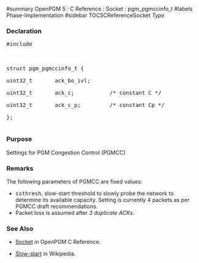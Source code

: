 ﻿#summary OpenPGM 5 : C Reference : Socket : pgm\_pgmccinfo\_t
#labels Phase-Implementation
#sidebar TOC5CReferenceSocket
_Type_
### Declaration ###
<pre>
#include <pgm/pgm.h><br>
<br>
struct pgm_pgmccinfo_t {<br>
uint32_t       ack_bo_ivl;<br>
uint32_t       ack_c;           /* constant C */<br>
uint32_t       ack_c_p;         /* constant Cp */<br>
};<br>
</pre>

### Purpose ###
Settings for PGM Congestion Control (PGMCC)

### Remarks ###
The following parameters of PGMCC are fixed values:

  * <tt>ssthresh</tt>, slow-start threshold to slowly probe the network to determine its available capacity.  Setting is currently 4 packets as per PGMCC draft recommendations.
  * Packet loss is assumed after _3 duplicate ACKs_.


### See Also ###
  * [Socket](OpenPgm5CReferenceSocket.md) in OpenPGM C Reference.<br>
<ul><li><a href='http://en.wikipedia.org/wiki/Slow-start'>Slow-start</a> in Wikipedia.